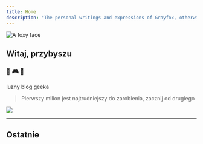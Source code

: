 ```yaml
---
title: Home
description: "The personal writings and expressions of Grayfox, otherwise known as you too and everyone else. It is a loving and silly place."
---
```

<img
  id="foxy"
  src="/images/1.jpg"
  alt="A foxy face">

## Witaj, przybyszu

### :purple_heart: :video_game: :purple_heart:

luzny blog geeka
> Pierwszy milion jest najtrudniejszy do zarobienia, zacznij od drugiego

<img src="/images/partywizard.gif">

---

## Ostatnie